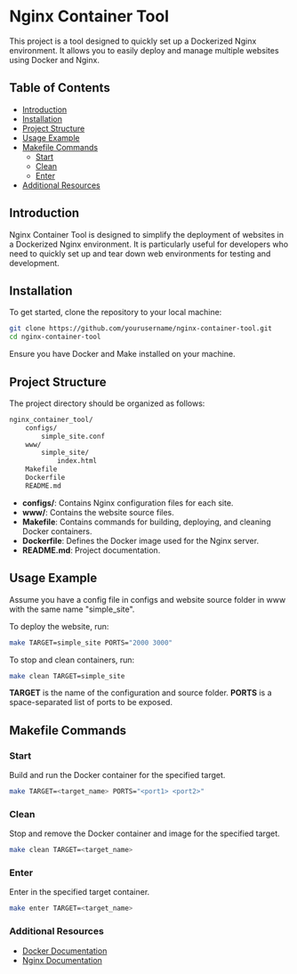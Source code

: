 # Nginx Container Tool

This project is a tool designed to quickly set up a Dockerized Nginx environment. It allows you to easily deploy and manage multiple websites using Docker and Nginx.

## Table of Contents

- [Introduction](#Introduction)
- [Installation](#Installation)
- [Project Structure](#project-structure)
- [Usage Example](#usage-example)
- [Makefile Commands](#makefile-commands)
    - [Start](#Start)
    - [Clean](#Clean)
    - [Enter](#Enter)
- [Additional Resources](#additional-resources)

## Introduction

Nginx Container Tool is designed to simplify the deployment of websites in a Dockerized Nginx environment. It is particularly useful for developers who need to quickly set up and tear down web environments for testing and development.

## Installation

To get started, clone the repository to your local machine:

```bash
git clone https://github.com/yourusername/nginx-container-tool.git
cd nginx-container-tool
```

Ensure you have Docker and Make installed on your machine.

## Project Structure
The project directory should be organized as follows:

```markdown
nginx_container_tool/
    configs/
        simple_site.conf
    www/
        simple_site/
            index.html
    Makefile
    Dockerfile
    README.md
```

- **configs/**: Contains Nginx configuration files for each site.
- **www/**: Contains the website source files.
- **Makefile**: Contains commands for building, deploying, and cleaning Docker containers.
- **Dockerfile**: Defines the Docker image used for the Nginx server.
- **README.md**: Project documentation.

## Usage Example

Assume you have a config file in configs and website source folder in www with the same name "simple_site".

To deploy the website, run:

```bash
make TARGET=simple_site PORTS="2000 3000"
```
To stop and clean containers, run:

```bash
make clean TARGET=simple_site
```

**TARGET** is the name of the configuration and source folder.
**PORTS** is a space-separated list of ports to be exposed.

## Makefile Commands

### Start

Build and run the Docker container for the specified target.

```bash
make TARGET=<target_name> PORTS="<port1> <port2>"
```

### Clean

Stop and remove the Docker container and image for the specified target.

```bash
make clean TARGET=<target_name>
```
### Enter

Enter in the specified target container.

```bash
make enter TARGET=<target_name>
```

### Additional Resources
- [Docker Documentation](https://docs.docker.com/)
- [Nginx Documentation](https://nginx.org/en/docs/)